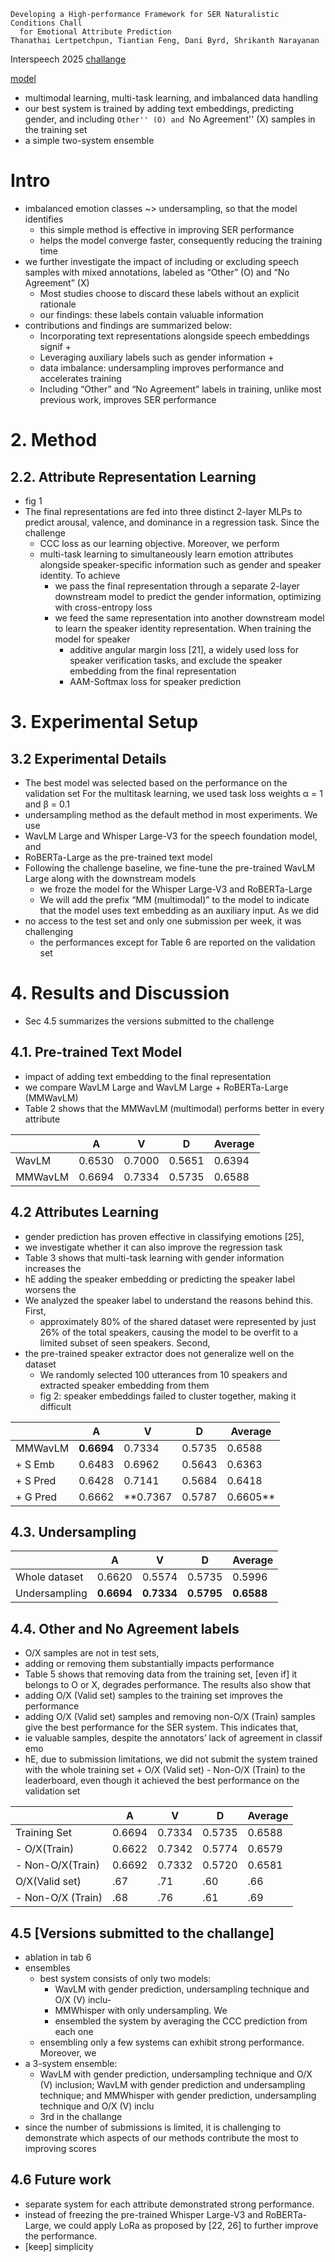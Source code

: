     Developing a High-performance Framework for SER Naturalistic Conditions Chall
      for Emotional Attribute Prediction
    Thanathai Lertpetchpun, Tiantian Feng, Dani Byrd, Shrikanth Narayanan
Interspeech 2025 [challange](/naini-25-interspeech-ser-msp-podcast.md)

[model](https://github.com/tiantiaf0627/vox-profile-release)

* multimodal learning, multi-task learning, and imbalanced data handling
* our best system is trained by adding text embeddings, predicting gender, and
  including ``Other'' (O) and ``No Agreement'' (X) samples in the training set
* a simple two-system ensemble

# Intro

* imbalanced emotion classes ~> undersampling, so that the model identifies
  * this simple method is effective in improving SER performance
  * helps the model converge faster, consequently reducing the training time
* we further investigate the impact of including or excluding speech samples
  with mixed annotations, labeled as “Other” (O) and “No Agreement” (X)
  * Most studies choose to discard these labels without an explicit rationale
  * our findings: these labels contain valuable information
* contributions and findings are summarized below:
  * Incorporating text representations alongside speech embeddings signif +
  * Leveraging auxiliary labels such as gender information +
  * data imbalance: undersampling improves performance and accelerates training
  * Including “Other” and “No Agreement” labels in training, unlike most
    previous work, improves SER performance

# 2. Method

## 2.2. Attribute Representation Learning

* fig 1
* The final representations are fed into three distinct 2-layer MLPs to predict
  arousal, valence, and dominance in a regression task. Since the challenge
  * CCC loss as our learning objective. Moreover, we perform
  * multi-task learning to simultaneously learn emotion attributes alongside
    speaker-specific information such as gender and speaker identity. To achieve
    * we pass the final representation through a separate 2-layer downstream
      model to predict the gender information, optimizing with cross-entropy
      loss
    * we feed the same representation into another downstream model to learn the
      speaker identity representation. When training the model for speaker
      * additive angular margin loss [21], a widely used loss for speaker
        verification tasks, and exclude the speaker embedding from the final
        representation
      * AAM-Softmax loss for speaker prediction

# 3. Experimental Setup

## 3.2 Experimental Details

* The best model was selected based on the performance on the validation set
  For the multitask learning, we used task loss weights α = 1 and β = 0.1
* undersampling method as the default method in most experiments. We use
* WavLM Large and Whisper Large-V3 for the speech foundation model, and
* RoBERTa-Large as the pre-trained text model
* Following the challenge baseline,
  we fine-tune the pre-trained WavLM Large along with the downstream models
  * we froze the model for the Whisper Large-V3 and RoBERTa-Large
  * We will add the prefix “MM (multimodal)” to the model to indicate that the
    model uses text embedding as an auxiliary input. As we did
* no access to the test set and only one submission per week, it was challenging
  * the performances except for Table 6 are reported on the validation set

# 4. Results and Discussion

* Sec 4.5 summarizes the versions submitted to the challenge

## 4.1. Pre-trained Text Model

* impact of adding text embedding to the final representation
* we compare WavLM Large and WavLM Large + RoBERTa-Large (MMWavLM)
* Table 2 shows that the MMWavLM (multimodal) performs better in every attribute

|        | A     | V     | D     | Average |
|--------|-------|-------|-------|---------|
| WavLM  | 0.6530| 0.7000| 0.5651| 0.6394  |
| MMWavLM| 0.6694| 0.7334| 0.5735| 0.6588  |

## 4.2 Attributes Learning

* gender prediction has proven effective in classifying emotions [25],
* we investigate whether it can also improve the regression task
* Table 3 shows that multi-task learning with gender information increases the
* hE adding the speaker embedding or predicting the speaker label worsens the
* We analyzed the speaker label to understand the reasons behind this. First,
  * approximately 80% of the shared dataset were represented by just 26% of the
    total speakers, causing the model to be overfit to a limited subset of seen
    speakers. Second,
* the pre-trained speaker extractor does not generalize well on the dataset
  * We randomly selected 100 utterances from 10 speakers and extracted speaker
    embedding from them
  * fig 2: speaker embeddings failed to cluster together, making it difficult

|          | A     | V     | D     | Average |
|----------|-------|-------|-------|---------|
| MMWavLM  | **0.6694**| 0.7334| 0.5735| 0.6588  |
| + S Emb  | 0.6483| 0.6962| 0.5643| 0.6363  |
| + S Pred | 0.6428| 0.7141| 0.5684| 0.6418  |
| + G Pred | 0.6662| **0.7367| 0.5787| 0.6605**  |

## 4.3. Undersampling

|               | A     | V     | D     | Average |
|---------------|-------|-------|-------|---------|
| Whole dataset | 0.6620| 0.5574| 0.5735| 0.5996  |
| Undersampling | **0.6694** | **0.7334** | **0.5795** | **0.6588** |

## 4.4. Other and No Agreement labels

* O/X samples are not in test sets,
* adding or removing them substantially impacts performance
* Table 5 shows that removing data from the training set, [even if] it belongs
  to O or X, degrades performance. The results also show that
* adding O/X (Valid set) samples to the training set improves the performance
* adding O/X (Valid set) samples and removing non-O/X (Train) samples give the
  best performance for the SER system. This indicates that,
* ie valuable samples, despite the annotators’ lack of agreement in classif emo
* hE, due to submission limitations, we did not submit the system trained with
  the whole training set + O/X (Valid set) - Non-O/X (Train) to the leaderboard,
  even though it achieved the best performance on the validation set

|               | A      | V      | D      | Average |
|---------------|--------|--------|--------|---------|
| Training Set  | 0.6694 | 0.7334 | 0.5735 | 0.6588  |
| - O/X(Train)      | 0.6622 | 0.7342 | 0.5774 | 0.6579  |
| - Non-O/X(Train)  | 0.6692 | 0.7332 | 0.5720 | 0.6581  |
| O/X(Valid set) | .67 | .71 | .60 | .66 |
| - Non-O/X (Train) | .68 | .76 | .61 | .69 |

## 4.5 [Versions submitted to the challange]

* ablation in tab 6
* ensembles
  * best system consists of only two models:
    * WavLM with gender prediction, undersampling technique and O/X (V) inclu-
    * MMWhisper with only undersampling. We
    * ensembled the system by averaging the CCC prediction from each one
  * ensembling only a few systems can exhibit strong performance. Moreover, we
* a 3-system ensemble:
  * WavLM with gender prediction, undersampling technique and O/X (V) inclusion;
    WavLM with gender prediction and undersampling technique; and
    MMWhisper with gender prediction, undersampling technique and O/X (V) inclu
  * 3rd in the challange
* since the number of submissions is limited, it is challenging to demonstrate
  which aspects of our methods contribute the most to improving scores

## 4.6 Future work

* separate system for each attribute demonstrated strong performance.
* instead of freezing the pre-trained Whisper Large-V3 and RoBERTa-Large, we
  could apply LoRa as proposed by [22, 26] to further improve the performance.
* [keep] simplicity

